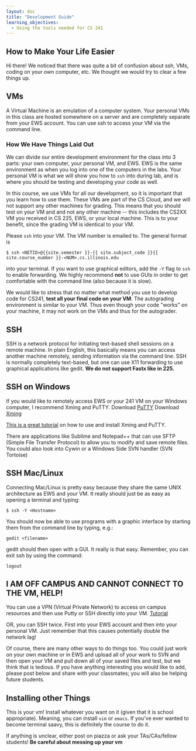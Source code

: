 ```yaml
---
layout: doc
title: "Development Guide"
learning_objectives:
  - Using the tools needed for CS 241
---
```


## How to Make Your Life Easier

Hi there! We noticed that there was quite a bit of confusion about ssh, VMs, coding on your own computer, etc. We thought we would try to clear a few things up.

## VMs

A Virtual Machine is an emulation of a computer system. Your personal VMs in this class are hosted somewhere on a server and are completely separate from your EWS account. You can use ssh to access your VM via the command line.

### How We Have Things Laid Out

We can divide our entire development environment for the class into 3 parts: your own computer, your personal VM, and EWS. EWS is the same environment as when you log into one of the computers in the labs. Your personal VM is what we will show you how to `ssh` into during lab, and is where you should be testing and developing your code as well.

In this course, we use VMs for all our development, so it is important that you learn how to use them. These VMs are part of the CS Cloud, and we will not support any other machines for grading. This means that you should test on your VM and and not any other machine -- this includes the CS2XX VM you received in CS 225, EWS, or your local machine. This is to your benefit, since the grading VM is identical to your VM.

Please `ssh` into your VM. The VM number is emailed to. The general format is

```console
$ ssh <NETID>@{{site.semester }}-{{ site.subject_code }}{{ site.course_number }}-<NUM>.cs.illinois.edu
```

into your terminal. If you want to use graphical editors, add the `-Y` flag to `ssh` to enable forwarding.  We highly recommend **not** to use GUIs in order to get comfortable with the command line (also because it is slow).

We would like to stress that no matter what method you use to develop code for CS241, **test all your final code on your VM**. The autograding environment is similar to your VM. Thus even though your code "works" on your machine, it may not work on the VMs and thus for the autograder.


## SSH

SSH is a network protocol for initiating text­-based shell sessions on a remote machine. In plain English, this basically means you can access another machine remotely, sending information via the command line. SSH is normally completely text­-based, but one can use X11 forwarding to use graphical applications like gedit. **We do not support Fastx like in 225.**


## SSH on Windows
If you would like to remotely access EWS or your 241 VM on your Windows computer, I recommend Xming and PuTTY.
Download [PuTTY](http://www.chiark.greenend.org.uk/~sgtatham/putty/download.html)
Download [Xming](http://sourceforge.net/projects/xming/?source=directory)

[This is a great tutorial](https://wiki.utdallas.edu/wiki/display/FAQ/X11+Forwarding+using+Xming+and+PuTTY) on how to use and install Xming and PuTTY.

There are applications like Sublime and Notepad++ that can use SFTP (Simple File Transfer Protocol) to allow you to modify and save remote files. You could also look into Cywin or a Windows Side SVN handler (SVN Tortoise)

## SSH Mac/Linux
Connecting Mac/Linux is pretty easy because they share the same UNIX architecture as EWS and your VM. It really should just be as easy as opening a terminal and typing:

```console
$ ssh ­-Y <Hostname>
```

You should now be able to use programs with a graphic interface by starting them from the command line by typing, e.g.:

```console
gedit <filename>
```

gedit should then open with a GUI. It really is that easy. Remember, you can exit ssh by using the command:

```console
logout
```

## I AM OFF CAMPUS AND CANNOT CONNECT TO THE VM, HELP!
You can use a VPN (Virtual Private Network) to access on campus resources and then use Putty or SSH directly into your VM. [Tutorial](http://techservices.illinois.edu/services/virtual­private­networking­vpn/download­and­set­up­the­vpn­client)

OR, you can SSH twice. First into your EWS account and then into your personal VM. Just remember that this causes potentially double the network lag!

Of course, there are many other ways to do things too. You could just work on your own machine or in EWS and upload all of your work to SVN and then open your VM and pull down all of your saved files and test, but we think that is tedious. If you have anything interesting you would like to add, please post below and share with your classmates; you will also be helping future students. 

## Installing other Things

This is your vm! Install whatever you want on it (given that it is school appropriate). Meaning, you can install `vim` or `emacs`. If you've ever wanted to become terminal saavy, this is definitely the course to do it.

If anything is unclear, either post on piazza or ask your TAs/CAs/fellow students! **Be careful about messing up your vm**